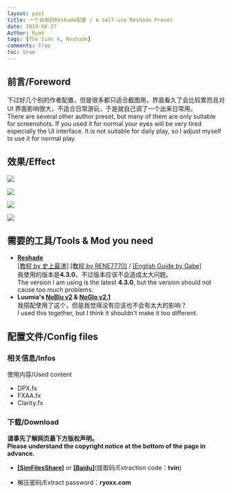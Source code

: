```yaml
---
layout: post
title: 一个自用的Reshade配置 / A self-use Reshade Preset
date: 2019-08-27
Author: RyoX
tags: [The Sims 4, Reshade]
comments: true
toc: true
---
```


## 前言/Foreword

下过好几个别的作者配置，但是很多都只适合截图用，界面看久了会比较累而且对 UI 界面影响很大，不适合日常游玩，于是就自己调了一个出来日常用。  
There are several other author preset, but many of them are only suitable for screenshots. If you used it for normal your eyes will be very tired especially the UI interface. It is not suitable for daily play, so I adjust myself to use it for normal play.

## 效果/Effect

![](https://raw.githubusercontent.com/ryoxxyz/MyPage/master/images/2019-08-27/reshade_environment_0.png)

<!--break-->

![](https://raw.githubusercontent.com/ryoxxyz/MyPage/master/images/2019-08-27/reshade_environment_1.png)

![](https://raw.githubusercontent.com/ryoxxyz/MyPage/master/images/2019-08-27/reshade_human_effect_0.png)

![](https://raw.githubusercontent.com/ryoxxyz/MyPage/master/images/2019-08-27/reshade_human_effect_1.png)

## 需要的工具/Tools & Mod you need

- **[Reshade](https://reshade.me/ 'Reshade')**  
  [[教程 by 史上最渣]](https://www.sglynp.com/forum.php?mod=viewthread&tid=22944&highlight=%BB%AD%D6%CA) [[教程 by RENE7770]](https://www.sglynp.com/forum.php?mod=viewthread&tid=22893&highlight=%BB%AD%D6%CA) / [[English Guide by Gabe]](https://gvbe-sb.tumblr.com/post/156049821342/its-very-simple-that-i-can-guarantee-they-have)  
  我使用的版本是**4.3.0**，不过版本应该不会造成太大问题。  
  The version I am using is the latest **4.3.0**, but the version should not cause too much problems.
  <br/>
- **Luumia's [NoBlu v2](https://luumiasims.com/post/176043227929/its-been-well-over-a-year-since-noblu-v1-came-out) & [NoGlo v2.1](https://luumiasims.com/post/167217001494/i-released-the-noglo-mod-about-a-year-and-a-half)**  
  我搭配使用了这个，但是我觉得没有应该也不会有太大的影响？  
  I used this together, but I think it shouldn't make it too different.

## 配置文件/Config files

### 相关信息/Infos

使用内容/Used content

- DPX.fx
- FXAA.fx
- Clarity.fx

### 下载/Download

**请事先了解网页最下方版权声明。**  
**Please understand the copyright notice at the bottom of the page in advance.**

- **[[SimFilesShare]](http://www.simfileshare.net/download/1202509/)** or **[[Baidu]](https://pan.baidu.com/s/1TPz_6OMcLxry3WzzGtyq6w)**(提取码/Extraction code：**tvin**)

- 解压密码/Extract password：**ryoxx.com**
